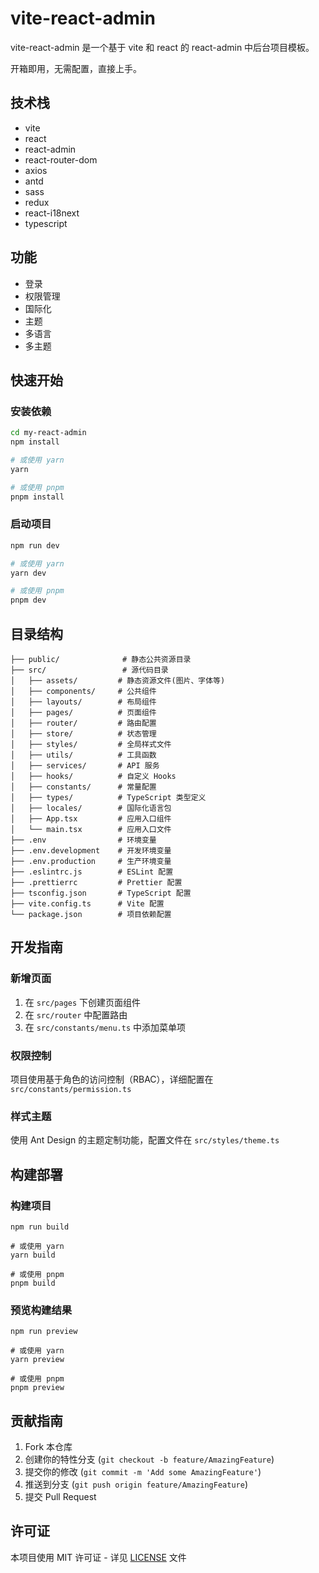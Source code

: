 # vite-react-admin

vite-react-admin 是一个基于 vite 和 react 的 react-admin 中后台项目模板。

开箱即用，无需配置，直接上手。

## 技术栈

- vite
- react
- react-admin
- react-router-dom
- axios
- antd
- sass
- redux
- react-i18next
- typescript

## 功能

- 登录
- 权限管理
- 国际化
- 主题
- 多语言
- 多主题

## 快速开始

### 安装依赖

```bash
cd my-react-admin
npm install

# 或使用 yarn
yarn

# 或使用 pnpm
pnpm install
```

### 启动项目

```bash
npm run dev

# 或使用 yarn
yarn dev

# 或使用 pnpm
pnpm dev
```

## 目录结构

```tree
├── public/              # 静态公共资源目录
├── src/                 # 源代码目录
│   ├── assets/         # 静态资源文件(图片、字体等)
│   ├── components/     # 公共组件
│   ├── layouts/        # 布局组件
│   ├── pages/          # 页面组件
│   ├── router/         # 路由配置
│   ├── store/          # 状态管理
│   ├── styles/         # 全局样式文件
│   ├── utils/          # 工具函数
│   ├── services/       # API 服务
│   ├── hooks/          # 自定义 Hooks
│   ├── constants/      # 常量配置
│   ├── types/          # TypeScript 类型定义
│   ├── locales/        # 国际化语言包
│   ├── App.tsx         # 应用入口组件
│   └── main.tsx        # 应用入口文件
├── .env                # 环境变量
├── .env.development    # 开发环境变量
├── .env.production     # 生产环境变量
├── .eslintrc.js        # ESLint 配置
├── .prettierrc         # Prettier 配置
├── tsconfig.json       # TypeScript 配置
├── vite.config.ts      # Vite 配置
└── package.json        # 项目依赖配置
```

## 开发指南

### 新增页面

1. 在 `src/pages` 下创建页面组件
2. 在 `src/router` 中配置路由
3. 在 `src/constants/menu.ts` 中添加菜单项

### 权限控制

项目使用基于角色的访问控制（RBAC），详细配置在 `src/constants/permission.ts`

### 样式主题

使用 Ant Design 的主题定制功能，配置文件在 `src/styles/theme.ts`

## 构建部署

### 构建项目

```shell
npm run build

# 或使用 yarn
yarn build

# 或使用 pnpm
pnpm build
```

### 预览构建结果

```shell
npm run preview

# 或使用 yarn
yarn preview

# 或使用 pnpm
pnpm preview
```

## 贡献指南

1. Fork 本仓库
2. 创建你的特性分支 (`git checkout -b feature/AmazingFeature`)
3. 提交你的修改 (`git commit -m 'Add some AmazingFeature'`)
4. 推送到分支 (`git push origin feature/AmazingFeature`)
5. 提交 Pull Request

## 许可证

本项目使用 MIT 许可证 - 详见 [LICENSE](LICENSE) 文件
